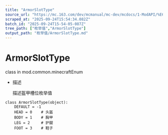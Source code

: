```yaml
---
title: "ArmorSlotType"
source_url: "https://mc.163.com/dev/mcmanual/mc-dev/mcdocs/1-ModAPI/%E6%9E%9A%E4%B8%BE%E5%80%BC/ArmorSlotType.html"
scraped_at: "2025-09-24T15:54:34.082Z"
batch_id: "2025-09-24T15-54-05-087Z"
tree_path: ["枚举值","ArmorSlotType"]
output_path: "枚举值/ArmorSlotType.md"
---
```


#  ArmorSlotType

class in mod.common.minecraftEnum

*   描述
    
    描述盔甲槽位枚举值
    

```
class ArmorSlotType(object):
	DEFAULT = -1
	HEAD = 0    # 头盔
	BODY = 1    # 胸甲
	LEG = 2     # 护腿
	FOOT = 3    # 鞋子


```